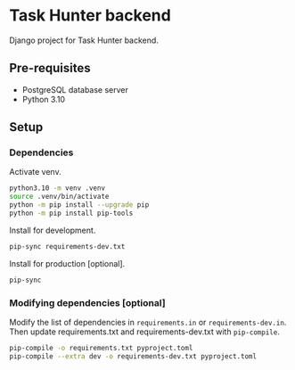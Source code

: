 # Task Hunter backend
Django project for Task Hunter backend.

## Pre-requisites
- PostgreSQL database server
- Python 3.10

## Setup
### Dependencies
Activate venv.
```bash
python3.10 -m venv .venv
source .venv/bin/activate
python -m pip install --upgrade pip
python -m pip install pip-tools
```

Install for development.
```bash
pip-sync requirements-dev.txt
```

Install for production [optional].
```bash
pip-sync
```

### Modifying dependencies [optional]
Modify the list of dependencies in `requirements.in` or `requirements-dev.in`. Then update requirements.txt and requirements-dev.txt with `pip-compile`.
```bash
pip-compile -o requirements.txt pyproject.toml
pip-compile --extra dev -o requirements-dev.txt pyproject.toml
```